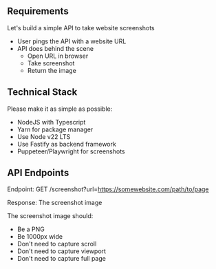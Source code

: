 
## Requirements

Let's build a simple API to take website screenshots

- User pings the API with a website URL 
- API does behind the scene
  - Open URL in browser
  - Take screenshot
  - Return the image

## Technical Stack

Please make it as simple as possible:
- NodeJS with Typescript
- Yarn for package manager
- Use Node v22 LTS
- Use Fastify as backend framework
- Puppeteer/Playwright for screenshots

## API Endpoints

Endpoint: 
GET /screenshot?url=https://somewebsite.com/path/to/page

Response: The screenshot image

The screenshot image should:
- Be a PNG
- Be 1000px wide
- Don't need to capture scroll
- Don't need to capture viewport
- Don't need to capture full page